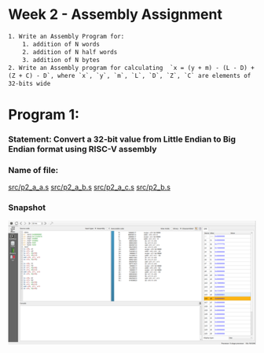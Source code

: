 # Week 2 - Assembly Assignment
	1. Write an Assembly Program for:
		1. addition of N words
		2. addition of N half words
		3. addition of N bytes
	2. Write an Assembly program for calculating  `x = (y + m) - (L - D) + (Z + C) - D`, where `x`, `y`, `m`, `L`, `D`, `Z`, `C` are elements of 32-bits wide

# Program 1:
### Statement: Convert a 32-bit value from Little Endian to Big Endian format using RISC-V assembly 

### Name of file:
[src/p2_a_a.s](src/p2_a_a.s)
[src/p2_a_b.s](src/p2_a_b.s)
[src/p2_a_c.s](src/p2_a_c.s)
[src/p2_b.s](src/p2_b.s)

### Snapshot
![Screenshot of RIPES window](<program1.png>)
